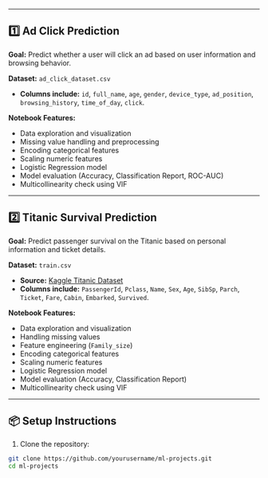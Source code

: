 
---

## 1️⃣ Ad Click Prediction

**Goal:** Predict whether a user will click an ad based on user information and browsing behavior.

**Dataset:** `ad_click_dataset.csv`   
- **Columns include:** `id`, `full_name`, `age`, `gender`, `device_type`, `ad_position`, `browsing_history`, `time_of_day`, `click`.

**Notebook Features:**
- Data exploration and visualization
- Missing value handling and preprocessing
- Encoding categorical features
- Scaling numeric features
- Logistic Regression model
- Model evaluation (Accuracy, Classification Report, ROC-AUC)
- Multicollinearity check using VIF

---

## 2️⃣ Titanic Survival Prediction

**Goal:** Predict passenger survival on the Titanic based on personal information and ticket details.

**Dataset:** `train.csv`  
- **Source:** [Kaggle Titanic Dataset](https://www.kaggle.com/c/titanic/data)  
- **Columns include:** `PassengerId`, `Pclass`, `Name`, `Sex`, `Age`, `SibSp`, `Parch`, `Ticket`, `Fare`, `Cabin`, `Embarked`, `Survived`.

**Notebook Features:**
- Data exploration and visualization
- Handling missing values
- Feature engineering (`Family_size`)
- Encoding categorical features
- Scaling numeric features
- Logistic Regression model
- Model evaluation (Accuracy, Classification Report)
- Multicollinearity check using VIF

---

## 📦 Setup Instructions

1. Clone the repository:
```bash
git clone https://github.com/yourusername/ml-projects.git
cd ml-projects
